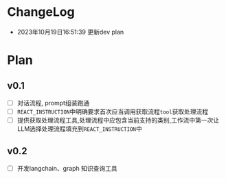 # ChangeLog
- 2023年10月19日16:51:39 更新dev plan


# Plan
## v0.1
- [ ] 对话流程, prompt组装跑通
- [ ] `REACT_INSTRUCTION`中明确要求首次应当调用获取流程`tool`获取处理流程
- [ ] 提供获取处理流程工具,处理流程中应包含当前支持的类别,工作流中第一次让LLM选择处理流程填充到`REACT_INSTRUCTION`中
## v0.2
- [ ] 开发langchain、graph 知识查询工具